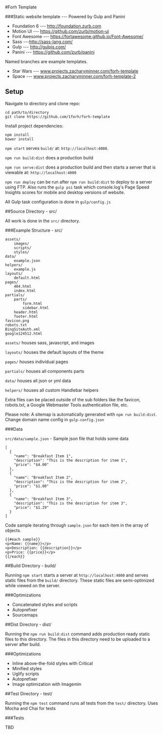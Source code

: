 #Forh Template

###Static website template --- Powered by Gulp and Panini

- Foundation 6 --- http://foundation.zurb.com
- Motion UI --- https://github.com/zurb/motion-ui
- Font Awesome --- https://fortawesome.github.io/Font-Awesome/
- Sass ---http://sass-lang.com/
- Gulp --- http://gulpjs.com/
- Panini --- https://github.com/zurb/panini

Named branches are example templates.

- Star Wars --- www.projects.zacharyminner.com/forh-template
- Space --- www.projects.zacharyminner.com/forh-template-2

## Setup

Navigate to directory and clone repo:

    cd path/to/directory
    git clone https://github.com/1forh/forh-template

Install project dependencies:

    npm install
    bower install

`npm start` serves `build/` at: `http://localhost:4000`. 

`npm run build:dist` does a production build

`npm run serve:dist` does a production build and then starts a server that is viewable at: `http://localhost:4000`

`npm run deploy` can be run after `npm run build:dist` to deploy to a server using FTP. Also runs the `gulp psi` task which console.log's Page Speed Insights scores for mobile and desktop versions of website.

All Gulp task configuration is done in `gulp/config.js`

##Source Directory - src/

All work is done in the `src/` directory.

###Example Structure - src/

    assets/
        images/
        scripts/
        styles/
    data/
        example.json
    helpers/
        example.js
    layouts/
        default.html
    pages/
        404.html
        index.html
    partials/
        parts/
            form.html
            sidebar.html
        header.html
        footer.html
    favicon.png
    robots.txt
    BingSiteAuth.xml
    google124512.html

`assets/` houses sass, javascript, and images

`layouts/` houses the default layouts of the theme

`pages/` houses individual pages

`partials/` houses all components parts

`data/` houses all json or yml data

`helpers/` houses all custom Handlebar helpers

 Extra files can be placed outside of the sub folders like the favicon, robots.txt, a Google Webmaster Tools authentication file, etc. 

 Please note: A sitemap is automatically generated with `npm run build:dist`. Change domain name config in `gulp-config.json`

###Data

`src/data/sample.json` - Sample json file that holds some data

    [
      {
        "name": "Breakfast Item 1",
        "description": "This is the description for item 1",
        "price": "$4.00"
      },
      {
        "name": "Breakfast Item 2",
        "description": "This is the description for item 2",
        "price": "$1.00"
      },
      {
        "name": "Breakfast Item 3",
        "description": "This is the description for item 3",
        "price": "$1.29"
      }
    ]

Code sample iterating through `sample.json` for each item in the array of objects. 

    {{#each sample}}
    <p>Name: {{name}}</p>
    <p>Description: {{description}}</p>
    <p>Price: {{price}}</p>
    {{/each}}

##Build Directory - build/

Running `npm start` starts a server at `http://localhost:4000` and serves static files from the `build/` directory. These static files are semi-optimized while viewed on the server. 

###Optimizations

- Concatenated styles and scripts
- Autoprefixer
- Sourcemaps

##Dist Directory - dist/

Running the `npm run build:dist` command adds production ready static files to this directory. The files in this directory need to be uploaded to a server after build.

###Optimizations

- Inline above-the-fold styles with Critical
- Minified styles
- Uglify scripts
- Autoprefixer
- Image optimization with Imagemin

##Test Directory - test/

Running the `npm test` command runs all tests from the `test/` directory. Uses Mocha and Chai for tests

###Tests

TBD